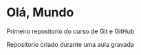 # Olá, Mundo
 Primeiro repositorio do curso de Git e GitHub

 Repositorio criado durante uma aula gravada
